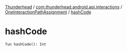 [Thunderhead](../../index.md) / [com.thunderhead.android.api.interactions](../index.md) / [OneInteractionPathAssignment](index.md) / [hashCode](./hash-code.md)

# hashCode

`fun hashCode(): Int`
